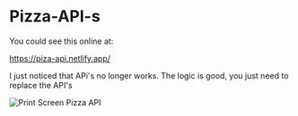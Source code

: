 # Pizza-API-s

You could see this online at:

 https://piza-api.netlify.app/


I just noticed that APi's no longer works. The logic is good, you just need to replace the API's


![Print Screen Pizza API ](https://user-images.githubusercontent.com/91092822/207659286-c7109f6c-78ea-42a0-aa29-7c9affab1c18.PNG)
